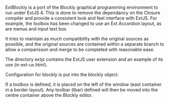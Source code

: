 ExtBlockly is a port of the Blockly graphical programming environment to run under ExtJS 4. This is done to remove the dependancy on the Closure compiler and provide a consistent look and feel interface with ExtJS. For example, the toolbox has been changed to use an Ext Accordion layout, as are menus and input text box.

It tries to maintain as much compatibility with the original sources as possible, and the original sources are contained within a separate branch to allow a comparisson and merge to be completed with reasonable ease.

The directory extjs contains the ExtJS user extension and an example of its use (in ext-ux.html).

Configuration for blockly is put into the blockly object.

If a toolbox is defined, it is placed on the left of the window (east container in a border layout). Any toolbar (tbar) defined will then be moved into the centre container above the Blockly editor.
